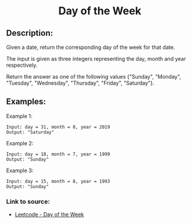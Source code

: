<h1 align="center">Day of the Week</h1>

## Description:
Given a date, return the corresponding day of the week for that date.

The input is given as three integers representing the day, month and year respectively.

Return the answer as one of the following values {"Sunday", "Monday", "Tuesday", "Wednesday", "Thursday", "Friday", "Saturday"}.

## Examples:

Example 1:

```
Input: day = 31, month = 8, year = 2019
Output: "Saturday"
```

Example 2:

```
Input: day = 18, month = 7, year = 1999
Output: "Sunday"
```

Example 3:

```
Input: day = 15, month = 8, year = 1993
Output: "Sunday"
```


### Link to source: 
- <a href="https://leetcode.com/problems/day-of-the-week/">Leetcode - Day of the Week</a>

